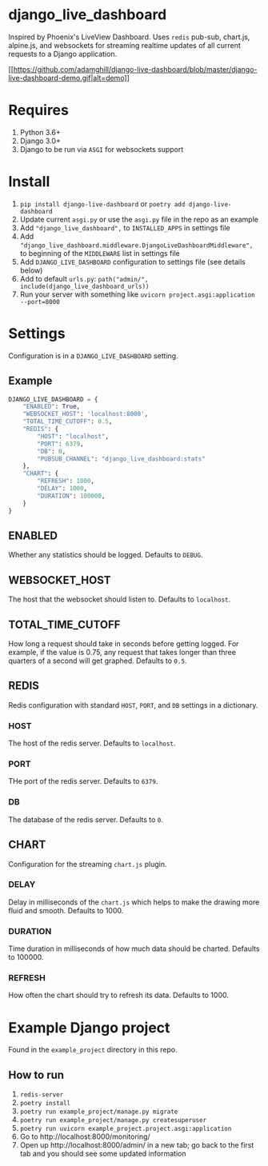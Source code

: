 # django_live_dashboard

Inspired by Phoenix's LiveView Dashboard. Uses `redis` pub-sub, chart.js, alpine.js, and websockets for streaming realtime updates of all current requests to a Django application.

[[https://github.com/adamghill/django-live-dashboard/blob/master/django-live-dashboard-demo.gif|alt=demo]]

# Requires
1. Python 3.6+
1. Django 3.0+
1. Django to be run via `ASGI` for websockets support

# Install
1. `pip install django-live-dashboard` or `poetry add django-live-dashboard`
1. Update current `asgi.py` or use the `asgi.py` file in the repo as an example
1. Add `"django_live_dashboard",` to `INSTALLED_APPS` in settings file
1. Add `"django_live_dashboard.middleware.DjangoLiveDashboardMiddleware",` to beginning of the `MIDDLEWARE` list in settings file
1. Add `DJANGO_LIVE_DASHBOARD` configuration to settings file (see details below)
1. Add to default `urls.py`: `path("admin/", include(django_live_dashboard_urls))`
1. Run your server with something like `uvicorn project.asgi:application --port=8000`

# Settings
Configuration is in a `DJANGO_LIVE_DASHBOARD` setting.

## Example
```python
DJANGO_LIVE_DASHBOARD = {
    "ENABLED": True,
    "WEBSOCKET_HOST": 'localhost:8000',
    "TOTAL_TIME_CUTOFF": 0.5,
    "REDIS": {
        "HOST": "localhost",
        "PORT": 6379,
        "DB": 0,
        "PUBSUB_CHANNEL": "django_live_dashboard:stats"
    },
    "CHART": {
        "REFRESH": 1000,
        "DELAY": 1000,
        "DURATION": 100000,
    }
}
```

## ENABLED
Whether any statistics should be logged. Defaults to `DEBUG`.

## WEBSOCKET_HOST
The host that the websocket should listen to. Defaults to `localhost`.

## TOTAL_TIME_CUTOFF
How long a request should take in seconds before getting logged. For example, if the value is 0.75, any request that takes longer than three quarters of a second will get graphed. Defaults to `0.5`.

## REDIS
Redis configuration with standard `HOST`, `PORT`, and `DB` settings in a dictionary.

### HOST 
The host of the redis server. Defaults to `localhost`.

### PORT
THe port of the redis server. Defaults to `6379`.

### DB
The database of the redis server. Defaults to `0`.

## CHART
Configuration for the streaming `chart.js` plugin.

### DELAY
Delay in milliseconds of the `chart.js` which helps to make the drawing more fluid and smooth. Defaults to 1000.

### DURATION
Time duration in milliseconds of how much data should be charted. Defaults to 100000.

### REFRESH
How often the chart should try to refresh its data. Defaults to 1000.

# Example Django project

Found in the `example_project` directory in this repo.

## How to run

1. `redis-server`
1. `poetry install`
1. `poetry run example_project/manage.py migrate`
1. `poetry run example_project/manage.py createsuperuser`
1. `poetry run uvicorn example_project.project.asgi:application`
1. Go to http://localhost:8000/monitoring/
1. Open up http://localhost:8000/admin/ in a new tab; go back to the first tab and you should see some updated information
